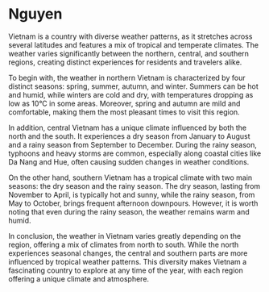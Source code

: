 # Nguyen
Vietnam is a country with diverse weather patterns, as it stretches across several latitudes and features a mix of tropical and temperate climates. The weather varies significantly between the northern, central, and southern regions, creating distinct experiences for residents and travelers alike.

To begin with, the weather in northern Vietnam is characterized by four distinct seasons: spring, summer, autumn, and winter. Summers can be hot and humid, while winters are cold and dry, with temperatures dropping as low as 10°C in some areas. Moreover, spring and autumn are mild and comfortable, making them the most pleasant times to visit this region.

In addition, central Vietnam has a unique climate influenced by both the north and the south. It experiences a dry season from January to August and a rainy season from September to December. During the rainy season, typhoons and heavy storms are common, especially along coastal cities like Da Nang and Hue, often causing sudden changes in weather conditions.

On the other hand, southern Vietnam has a tropical climate with two main seasons: the dry season and the rainy season. The dry season, lasting from November to April, is typically hot and sunny, while the rainy season, from May to October, brings frequent afternoon downpours. However, it is worth noting that even during the rainy season, the weather remains warm and humid.

In conclusion, the weather in Vietnam varies greatly depending on the region, offering a mix of climates from north to south. While the north experiences seasonal changes, the central and southern parts are more influenced by tropical weather patterns. This diversity makes Vietnam a fascinating country to explore at any time of the year, with each region offering a unique climate and atmosphere.